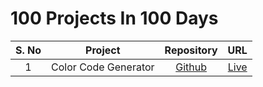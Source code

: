 # 100 Projects In 100 Days

| S. No |       Project        | Repository | URL  |
| :---: | :------------------: | :--------: | :--: |
|   1   | Color Code Generator |   [Github](https://github.com/msboffl/100-Projects-In-100-Days/tree/main/1.%20Color%20Code%20Generator)   | [Live](https://msboffl.github.io/100-Projects-In-100-Days/1.%20Color%20Code%20Generator/index.html) |
